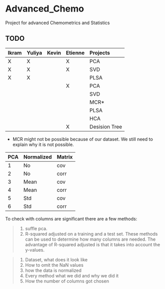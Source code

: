 # Advanced_Chemo
Project for advanced Chemometrics and Statistics

## TODO
|Ikram |Yuliya |Kevin |Etienne | Projects | 
|:---   | :---| :---   |:---    |  :---    |
|X      |X     |        |X      |PCA       |
|X      |X     |        |X        |SVD       | 
|X      |X     |        |        |PLSA      |
|      |     |        |X        |PCA       |
|      |     |        |        |SVD       | 
|      |     |        |        |MCR*      |
|      |     |        |        |PLSA      |
|      |     |        |        |HCA       |
|      |     |        |X        |Desision Tree   |

* MCR might not be possible because of our dataset. We still need to explain why it is not possible.


|PCA |Normalized | Matrix| 
|:---|:---       |:---   |
|1   |No         |cov    |
|2   |No         |corr   |
|3   |Mean       |cov    |
|4   |Mean       |corr   |
|5   |Std        |cov    |
|6   |Std        |corr   |

To check with columns are significant there are a few methods:
> 1. suffle pca.
> 2. R-squared adjusted on a training and a test set.
These methods can be used to determine how many columns are needed. The advantage of R-squared adjusted is that it takes into account the y-values. 



> 1. Dataset, what does it look like
> 2. How to omit the NaN values
> 3. how the data is normalized
> 4. Every method what we did and why we did it
> 5. How the number of columns got chosen 
